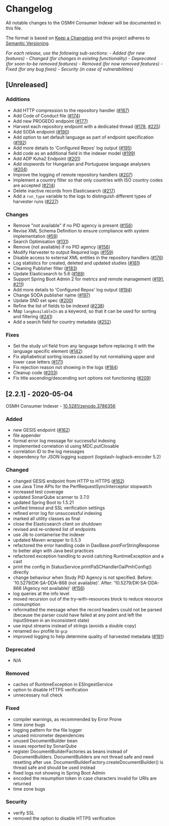 # Changelog

All notable changes to the OSMH Consumer Indexer will be documented in this file.

The format is based on [Keep a Changelog](http://keepachangelog.com/en/1.0.0/) and this project adheres to [Semantic Versioning](http://semver.org/spec/v2.0.0.html).

*For each release, use the following sub-sections:*
*- Added (for new features)*
*- Changed (for changes in existing functionality)*
*- Deprecated (for soon-to-be removed features)*
*- Removed (for now removed features)*
*- Fixed (for any bug fixes)*
*- Security (in case of vulnerabilities)*

## [Unreleased]

### Additions

- Add HTTP compression to the repository handler ([#167](https://bitbucket.org/cessda/cessda.cdc.version2/issues/167))
- Add Code of Conduct file ([#174](https://bitbucket.org/cessda/cessda.cdc.version2/issues/174))
- Add new PROGEDO endpoint ([#177](https://bitbucket.org/cessda/cessda.cdc.version2/issues/177))
- Harvest each repository endpoint with a dedicated thread ([#178](https://bitbucket.org/cessda/cessda.cdc.version2/issues/178), [#225](https://bitbucket.org/cessda/cessda.cdc.version2/issues/225))
- Add SODA endpoint ([#190](https://bitbucket.org/cessda/cessda.cdc.version2/issues/190))
- Add option to set default language as part of endpoint specification ([#192](https://bitbucket.org/cessda/cessda.cdc.version2/issues/192))
- Add more details to 'Configured Repos' log output ([#195](https://bitbucket.org/cessda/cessda.cdc.version2/issues/195))
- Add code as an additional field in the indexer model ([#199](https://bitbucket.org/cessda/cessda.cdc.version2/issues/199))
- Add ADP Kuha2 Endpoint ([#201](https://bitbucket.org/cessda/cessda.cdc.version2/issues/201))
- Add stopwords for Hungarian and Portuguese language analysers ([#204](https://bitbucket.org/cessda/cessda.cdc.version2/issues/204))
- Improve the logging of remote repository handlers ([#207](https://bitbucket.org/cessda/cessda.cdc.version2/issues/207))
- Implement a country filter so that only countries with ISO country codes are accepted ([#214](https://bitbucket.org/cessda/cessda.cdc.version2/issues/214))
- Delete inactive records from Elasticsearch ([#217](https://bitbucket.org/cessda/cessda.cdc.version2/issues/217))
- Add a `run_type` variable to the logs to distinguish different types of harvester runs ([#227](https://bitbucket.org/cessda/cessda.cdc.version2/issues/227))

### Changes

- Remove "not available" if no PID agency is present ([#156](https://bitbucket.org/cessda/cessda.cdc.version2/issues/156))
- Revise XML Schema Definition to ensure compliance with system implementation ([#59](https://bitbucket.org/cessda/cessda.cdc.version2/issues/59))
- Search Optimisation ([#131](https://bitbucket.org/cessda/cessda.cdc.version2/issues/131))
- Remove (not available) if no PID agency ([#156](https://bitbucket.org/cessda/cessda.cdc.version2/issues/156))
- Modify Harvester to output Required logs ([#159](https://bitbucket.org/cessda/cessda.cdc.version2/issues/159))
- Disable access to external XML entities in the repository handlers ([#176](https://bitbucket.org/cessda/cessda.cdc.version2/issues/176))
- Log statistics for created, deleted and updated studies ([#181](https://bitbucket.org/cessda/cessda.cdc.version2/issues/181))
- Cleaning Publisher filter ([#183](https://bitbucket.org/cessda/cessda.cdc.version2/issues/183))
- Update Elasticsearch to 5.6 ([#188](https://bitbucket.org/cessda/cessda.cdc.version2/issues/188))
- Support Spring Boot Admin 2 for metrics and remote management ([#191](https://bitbucket.org/cessda/cessda.cdc.version2/issues/191), [#211](https://bitbucket.org/cessda/cessda.cdc.version2/issues/211))
- Add more details to 'Configured Repos' log output ([#194](https://bitbucket.org/cessda/cessda.cdc.version2/issues/194))
- Change SODA publisher name ([#197](https://bitbucket.org/cessda/cessda.cdc.version2/issues/197))
- Update SND set spec ([#200](https://bitbucket.org/cessda/cessda.cdc.version2/issues/200))
- Refine the list of fields to be indexed ([#238](https://bitbucket.org/cessda/cessda.cdc.version2/issues/238))
- Map `langAvailableIn` as a keyword, so that it can be used for sorting and filtering ([#241](https://bitbucket.org/cessda/cessda.cdc.version2/issues/241))
- Add a search field for country metadata ([#252](https://bitbucket.org/cessda/cessda.cdc.version2/issues/252))

### Fixes

- Set the study url field from any language before replacing it with the language specific element ([#142](https://bitbucket.org/cessda/cessda.cdc.version2/issues/142))
- Fix alphabetical sorting issues caused by not normalising upper and lower case letters ([#171](https://bitbucket.org/cessda/cessda.cdc.version2/issues/171))
- Fix rejection reason not showing in the logs ([#184](https://bitbucket.org/cessda/cessda.cdc.version2/issues/184))
- Cleanup code ([#203](https://bitbucket.org/cessda/cessda.cdc.version2/issues/203))
- Fix title ascending/descending sort options not functioning ([#209](https://bitbucket.org/cessda/cessda.cdc.version2/issues/209))

## [2.2.1] - 2020-05-04

OSMH Consumer Indexer - [10.5281/zenodo.3786356](https://zenodo.org/record/3786356)

### Added

- new GESIS endpoint ([#162](https://bitbucket.org/cessda/cessda.cdc.version2/issues/162))
- file appender
- format error log message for successful indexing
- implemented correlation id using MDC.putClosable
- correlation ID to the log messages
- dependency for JSON logging support (logstash-logback-encoder 5.2)

### Changed

- changed GESIS endpoint from HTTP to HTTPS ([#162](https://bitbucket.org/cessda/cessda.cdc.version2/issues/162))
- use Java Time APIs for the PerfRequestSyncInterceptor stopwatch
- increased test coverage
- updated SonarQube scanner to 3.7.0
- updated Spring Boot to 1.5.21
- unified timeout and SSL verification settings
- refined error log for unsuccessful indexing
- marked all utility classes as final
- close the Elasticsearch client on shutdown
- revised and re-ordered list of endpoints
- use Jib to containerise the indexer
- updated Maven wrapper to 0.5.3
- refactored the error handling code in DaoBase.postForStringResponse to better align with Java best practices
- refactored exception handling to avoid catching RuntimeException and a cast
- print the config in StatusService.printPaSCHandlerOaiPmhConfig() directly
- change behaviour when Study PID Agency is not specified. Before: '10.5279/DK-SA-DDA-868 (not available)'.
    After: '10.5279/DK-SA-DDA-868 (Agency not available)' ([#156](https://bitbucket.org/cessda/cessda.cdc.version2/issues/156))
- log queries at the info level
- moved recursion out of the try-with-resources block to reduce resource consumption
- reformatted the message when the record headers could not be parsed (because the parser could have failed at any point and left the InputStream in an inconsistent state)
- use input streams instead of strings (avoids a double copy)
- renamed `dev` profile to `gcp`
- improved logging to help determine quality of harvested metadata ([#191](https://bitbucket.org/cessda/cessda.cdc.version2/issues/91))

### Deprecated

- N/A

### Removed

- caches of RuntimeException in ESIngestService
- option to disable HTTPS verification
- unnecessary null check

### Fixed

- compiler warnings, as recommended by Error Prone
- time zone bugs
- logging pattern for the file logger
- unused micrometer dependencies
- unused DocumentBuilder bean
- issues reported by SonarQube
- register DocumentBuilderFactories as beans instead of DocumentBuilders. DocumentBuilders are not thread safe and need resetting after use. DocumentBuilderFactory.createDocumentBuilder() is thread safe and should be used instead
- fixed logs not showing in Spring Boot Admin
- encoded the resumption token in case characters invalid for URIs are returned
- time zone bugs

### Security

- verify SSL
- removed the option to disable HTTPS verification
